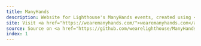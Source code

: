```yaml
---
title: ManyHands
description: Website for Lighthouse's ManyHands events, created using <a href="https://tina.io/">TinaCMS</a> and TailwindCSS.
site: Visit <a href="https://wearemanyhands.com/">wearemanyhands.com</a>
source: Source on <a href="https://github.com/wearelighthouse/ManyHands-tina/">GitHub</a>
index: 1
---
```

